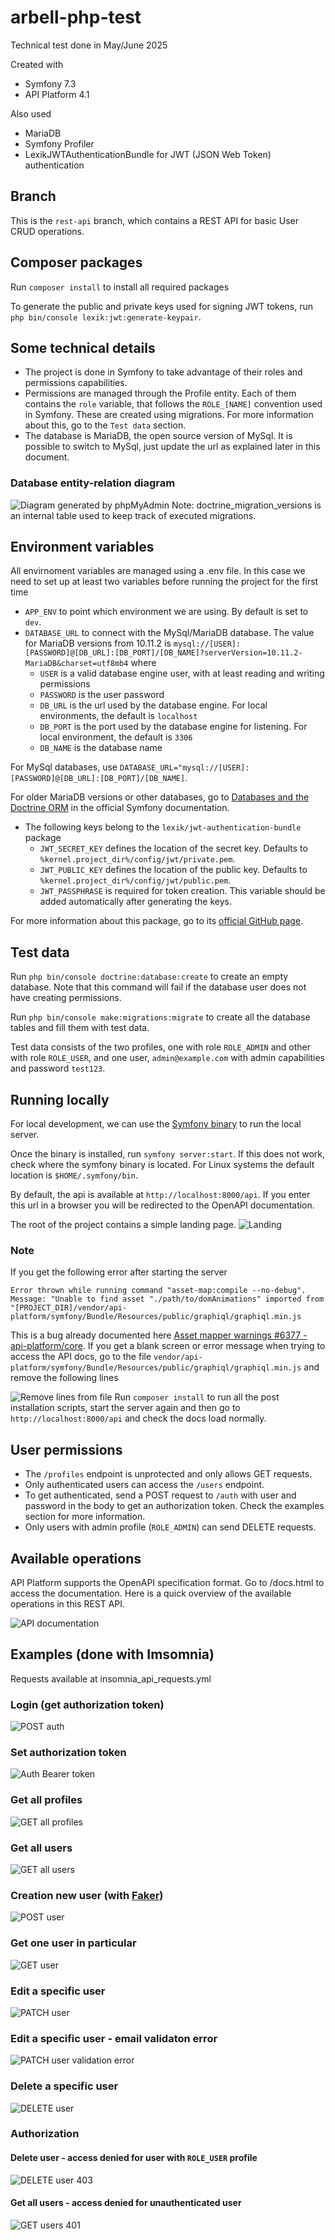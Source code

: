 # arbell-php-test
Technical test done in May/June 2025

Created with
* Symfony 7.3
* API Platform 4.1

Also used
* MariaDB
* Symfony Profiler
* LexikJWTAuthenticationBundle for JWT (JSON Web Token) authentication

## Branch
This is the `rest-api` branch, which contains a REST API for basic User CRUD operations.

## Composer packages
Run `composer install` to install all required packages

To generate the public and private keys used for signing JWT tokens, run `php bin/console lexik:jwt:generate-keypair`.

## Some technical details
* The project is done in Symfony to take advantage of their roles and permissions capabilities.
* Permissions are managed through the Profile entity. Each of them contains the `role` variable, that follows the `ROLE_[NAME]` convention used in Symfony. These are created using migrations. For more information about this, go to the `Test data` section.
* The database is MariaDB, the open source version of MySql. It is possible to switch to MySql, just update the url as explained later in this document.

### Database entity-relation diagram
![Diagram generated by phpMyAdmin](/screenshots/arbell-test%20-%20ERD.png)
Note: doctrine_migration_versions is an internal table used to keep track of executed migrations.

## Environment variables
All envirnoment variables are managed using a .env file. In this case we need to set up at least two variables before running the project for the first time
* `APP_ENV` to point which environment we are using. By default is set to `dev`.
* `DATABASE_URL` to connect with the MySql/MariaDB database. The value for MariaDB versions from 10.11.2 is `mysql://[USER]:[PASSWORD]@[DB_URL]:[DB_PORT]/[DB_NAME]?serverVersion=10.11.2-MariaDB&charset=utf8mb4` where
    * `USER` is a valid database engine user, with at least reading and writing permissions
    * `PASSWORD` is the user password
    * `DB_URL` is the url used by the database engine. For local environments, the default is `localhost`
    * `DB_PORT` is the port used by the database engine for listening. For local environment, the default is `3306`
    * `DB_NAME` is the database name

For MySql databases, use `DATABASE_URL="mysql://[USER]:[PASSWORD]@[DB_URL]:[DB_PORT]/[DB_NAME]`.

For older MariaDB versions or other databases, go to [Databases and the Doctrine ORM](https://symfony.com/doc/current/doctrine.html#configuring-the-database) in the official Symfony documentation.

* The following keys belong to the `lexik/jwt-authentication-bundle` package
    * `JWT_SECRET_KEY` defines the location of the secret key. Defaults to `%kernel.project_dir%/config/jwt/private.pem`.
    * `JWT_PUBLIC_KEY` defines the location of the public key. Defaults to `%kernel.project_dir%/config/jwt/public.pem`.
    * `JWT_PASSPHRASE` is required for token creation. This variable should be added automatically after generating the keys.

For more information about this package, go to its [official GitHub page](https://github.com/lexik/LexikJWTAuthenticationBundle).

## Test data
Run `php bin/console doctrine:database:create` to create an empty database. Note that this command will fail if the database user does not have creating permissions.

Run `php bin/console make:migrations:migrate` to create all the database tables and fill them with test data.

Test data consists of the two profiles, one with role `ROLE_ADMIN` and other with role `ROLE_USER`, and one user, `admin@example.com` with admin capabilities and password `test123`.

## Running locally
For local development, we can use the [Symfony binary](https://symfony.com/download) to run the local server.

Once the binary is installed, run `symfony server:start`. If this does not work, check where the symfony binary is located. For Linux systems the default location is `$HOME/.symfony/bin`.

By default, the api is available at `http://localhost:8000/api`. If you enter this url in a browser you will be redirected to the OpenAPI documentation.

The root of the project contains a simple landing page.
![Landing](/screenshots/Landing.png)

### Note
If you get the following error after starting the server

    Error thrown while running command "asset-map:compile --no-debug". Message: "Unable to find asset "./path/to/domAnimations" imported from "[PROJECT_DIR]/vendor/api-platform/symfony/Bundle/Resources/public/graphiql/graphiql.min.js

This is a bug already documented here [Asset mapper warnings #6377 - api-platform/core](https://github.com/api-platform/core/issues/6377). If you get a blank screen or error message when trying to access the API docs, go to the file `vendor/api-platform/symfony/Bundle/Resources/public/graphiql/graphiql.min.js` and remove the following lines 

![Remove lines from file](/screenshots/Remove-commented-code-grapiql-min-js.png)
Run `composer install` to run all the post installation scripts, start the server again and then go to `http://localhost:8000/api` and check the docs load normally.

## User permissions
* The `/profiles` endpoint is unprotected and only allows GET requests.
* Only authenticated users can access the `/users` endpoint.
* To get authenticated, send a POST request to `/auth` with user and password in the body to get an authorization token. Check the examples section for more information.
* Only users with admin profile (`ROLE_ADMIN`) can send DELETE requests.

## Available operations
API Platform supports the OpenAPI specification format. Go to /docs.html to access the documentation.
Here is a quick overview of the available operations in this REST API.

![API documentation](/screenshots/API%20documentation.png)

## Examples (done with Imsomnia)
Requests available at insomnia_api_requests.yml

### Login (get authorization token)
![POST auth](/screenshots/Login%20request.png)

### Set authorization token
![Auth Bearer token](/screenshots/User%20auth%20config.png)

### Get all profiles
![GET all profiles](/screenshots/GET%20profiles%20request.png)

### Get all users
![GET all users](/screenshots/GET%20users%20request.png)

### Creation new user (with [Faker](https://github.com/FakerPHP/Faker))
![POST user](/screenshots/POST%20create%20new%20user%20with%20faker.png)

### Get one user in particular
![GET user](/screenshots/GET%20single%20user.png)

### Edit a specific user
![PATCH user](/screenshots/PATCH%20user.png)

### Edit a specific user - email validaton error
![PATCH user validation error](/screenshots/PATCH%20request%20error.png)

### Delete a specific user
![DELETE user](/screenshots/DELETE%20user%20ok.png)

### Authorization
#### Delete user - access denied for user with `ROLE_USER` profile
![DELETE user 403](/screenshots/DELETE%20user%20-%20access%20denied.png)

#### Get all users - access denied for unauthenticated user
![GET users 401](/screenshots/GET%20users%20request%20-%20not%20logged%20in.png)